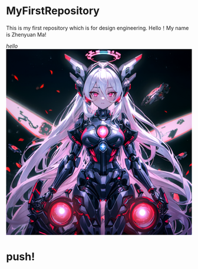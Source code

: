 # MyFirstRepository
This is my first repository which is for design engineering.
Hello！My name is Zhenyuan Ma!

*hello*
![what](../img/ComfyUI_temp_tvyqe_00005_.png)

# push!
